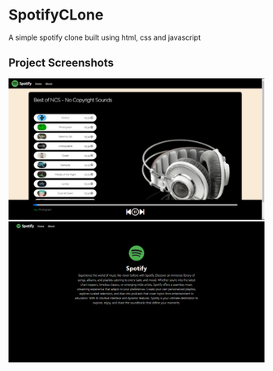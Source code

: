 # SpotifyCLone

A simple spotify clone built using html, css and javascript

## Project Screenshots

<img src="images/project-ss/Screenshot 2023-12-17 130001.png" />
<img src="images/project-ss/Screenshot 2023-12-17 130023.png" />
